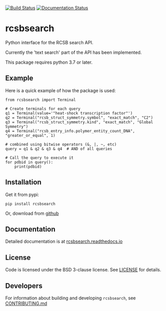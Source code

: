 [![Build Status](https://travis-ci.org/sbliven/rcsbsearch.svg?branch=master)](https://travis-ci.org/sbliven/rcsbsearch)
[![Documentation Status](https://readthedocs.org/projects/rcsbsearch/badge/?version=latest)](https://rcsbsearch.readthedocs.io/en/latest/?badge=latest)

# rcsbsearch

Python interface for the RCSB search API.

Currently the 'text search' part of the API has been implemented.

This package requires python 3.7 or later.

## Example

Here is a quick example of how the package is used:

    from rcsbsearch import Terminal

    # Create terminals for each query
    q1 = Terminal(value='"heat-shock transcription factor"')
    q2 = Terminal("rcsb_struct_symmetry.symbol", "exact_match", "C2")
    q3 = Terminal("rcsb_struct_symmetry.kind", "exact_match", "Global Symmetry")
    q4 = Terminal("rcsb_entry_info.polymer_entity_count_DNA", "greater_or_equal", 1)

    # combined using bitwise operators (&, |, ~, etc)
    query = q1 & q2 & q3 & q4  # AND of all queries

    # Call the query to execute it
    for pdbid in query():
        print(pdbid)

## Installation

Get it from pypi:

    pip install rcsbsearch

Or, download from [github](https://github.com/sbliven/rcsbsearch)

## Documentation

Detailed documentation is at [rcsbsearch.readthedocs.io](https://rcsbsearch.readthedocs.io/en/latest/)

## License

Code is licensed under the BSD 3-clause license. See [LICENSE](LICENSE) for details.

## Developers

For information about building and developing `rcsbsearch`, see
[CONTRIBUTING.md](CONTRIBUTING.md)
